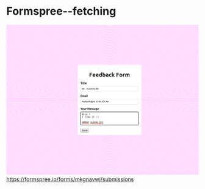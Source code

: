 # Formspree--fetching

![Screnshoot](https://github.com/Ammar-Alkhalidi/Formspree--fetching/blob/main/Screenshot%20from%202024-12-10%2015-31-17.png)
https://formspree.io/forms/mkgnavwj/submissions
